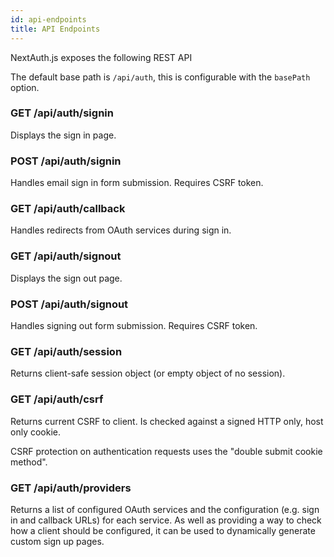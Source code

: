 ```yaml
---
id: api-endpoints
title: API Endpoints
---
```


NextAuth.js exposes the following REST API

The default base path is `/api/auth`, this is configurable with the `basePath` option.

### GET /api/auth/signin

Displays the sign in page.

### POST /api/auth/signin

Handles email sign in form submission. Requires CSRF token.

### GET /api/auth/callback

Handles redirects from OAuth services during sign in.

### GET /api/auth/signout

Displays the sign out page.

### POST /api/auth/signout

Handles signing out form submission. Requires CSRF token.

### GET /api/auth/session

Returns client-safe session object (or empty object of no session).

### GET /api/auth/csrf

Returns current CSRF to client. Is checked against a signed HTTP only, host only cookie.

CSRF protection on authentication requests uses the "double submit cookie method".

### GET /api/auth/providers

Returns a list of configured OAuth services and the configuration (e.g. sign in and callback URLs) for each service. As well as providing a way to check how a client should be configured, it can be used to dynamically generate custom sign up pages.